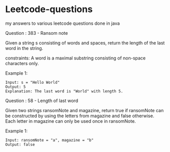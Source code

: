 # Leetcode-questions
my answers to various leetcode questions done in java

Question : 383 - Ransom note

Given a string s consisting of words and spaces, return the length of the last word in the string.

constraints:
A word is a maximal 
substring
consisting of non-space characters only.

Example 1:

```
Input: s = "Hello World"
Output: 5
Explanation: The last word is "World" with length 5.
```
Question : 58  - Length of last word 

Given two strings ransomNote and magazine, return true if ransomNote can be constructed by using the letters from magazine and false otherwise.
Each letter in magazine can only be used once in ransomNote.

Example 1:

```
Input: ransomNote = "a", magazine = "b"
Output: false
```






